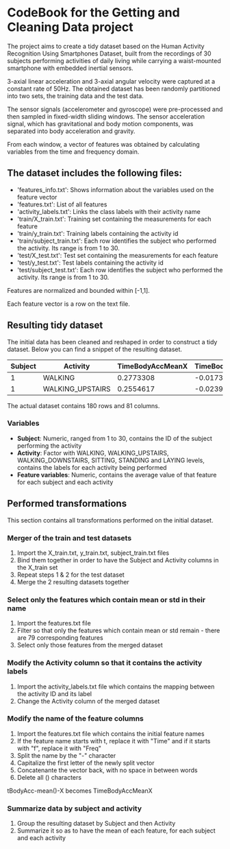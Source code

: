 # CodeBook for the Getting and Cleaning Data project

The project aims to create a tidy dataset based on the Human Activity Recognition Using Smartphones Dataset, built from the recordings of 30 subjects performing activities of daily living while carrying a waist-mounted smartphone with embedded inertial sensors.

3-axial linear acceleration and 3-axial angular velocity were captured at a constant rate of 50Hz. The obtained dataset has been randomly partitioned into two sets, the training data and the test data. 

The sensor signals (accelerometer and gyroscope) were pre-processed and then sampled in fixed-width sliding windows. The sensor acceleration signal, which has gravitational and body motion components, was separated into body acceleration and gravity.

From each window, a vector of features was obtained by calculating variables from the time and frequency domain.

## The dataset includes the following files:

- 'features_info.txt': Shows information about the variables used on the feature vector
- 'features.txt': List of all features
- 'activity_labels.txt': Links the class labels with their activity name
- 'train/X_train.txt': Training set containing the measurements for each feature
- 'train/y_train.txt': Training labels containing the activity id
- 'train/subject_train.txt': Each row identifies the subject who performed the activity. Its range is from 1 to 30. 
- 'test/X_test.txt': Test set containing the measurements for each feature
- 'test/y_test.txt': Test labels containing the activity id
- 'test/subject_test.txt': Each row identifies the subject who performed the activity. Its range is from 1 to 30. 

Features are normalized and bounded within [-1,1].

Each feature vector is a row on the text file.

## Resulting tidy dataset

The initial data has been cleaned and reshaped in order to construct a tidy dataset. 
Below you can find a snippet of the resulting dataset.

| Subject  | Activity | TimeBodyAccMeanX | TimeBodyAccMeanY | TimeBodyAccMeanZ |
| ------------- | ------------- | ------------- | ------------- | ------------- |
| 1  | WALKING  | 0.2773308 | -0.017383819 | -0.11114810 |
| 1  | WALKING_UPSTAIRS | 0.2554617 | -0.023953149 | -0.09730200 |

The actual dataset contains 180 rows and 81 columns.

### Variables
- **Subject**: Numeric, ranged from 1 to 30, contains the ID of the subject performing the activity
- **Activity**: Factor with WALKING, WALKING_UPSTAIRS, WALKING_DOWNSTAIRS, SITTING, STANDING and LAYING levels, contains the labels for each activity being performed
- **Feature variables**: Numeric, contains the average value of that feature for each subject and each activity

## Performed transformations

This section contains all transformations performed on the initial dataset.

### Merger of the train and test datasets

1. Import the X_train.txt, y_train.txt, subject_train.txt files
2. Bind them together in order to have the Subject and Activity columns in the X_train set
3. Repeat steps 1 & 2 for the test dataset
4. Merge the 2 resulting datasets together

### Select only the features which contain mean or std in their name
1. Import the features.txt file
2. Filter so that only the features which contain mean or std remain - there are 79 corresponding features
3. Select only those features from the merged dataset 

### Modify the Activity column so that it contains the activity labels
1. Import the activity_labels.txt file which contains the mapping between the activity ID and its label
2. Change the Activity column of the merged dataset

### Modify the name of the feature columns
1. Import the features.txt file which contains the initial feature names
2. If the feature name starts with t, replace it with "Time" and if it starts with "f", replace it with "Freq"
3. Split the name by the "-" character
4. Capitalize the first letter of the newly split vector
5. Concatenante the vector back, with no space in between words
6. Delete all () characters

tBodyAcc-mean()-X becomes TimeBodyAccMeanX

### Summarize data by subject and activity
1. Group the resulting dataset by Subject and then Activity
2. Summarize it so as to have the mean of each feature, for each subject and each activity

